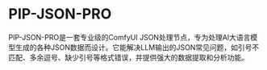# PIP-JSON-PRO
PIP-JSON-PRO是一套专业级的ComfyUI JSON处理节点，专为处理AI大语言模型生成的各种JSON数据而设计。它能解决LLM输出的JSON常见问题，如引号不匹配、多余逗号、缺少引号等格式错误，并提供强大的数据提取和分析功能。
